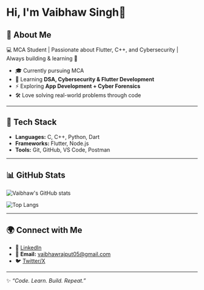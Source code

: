 # Hi, I'm Vaibhaw Singh👋  

## 🚀 About Me
💻 MCA Student | Passionate about Flutter, C++, and Cybersecurity | Always building & learning 🚀  

- 🎓 Currently pursuing MCA  
- 🌱 Learning **DSA, Cybersecurity & Flutter Development**  
- ⚡ Exploring **App Development + Cyber Forensics**  
- 🛠️ Love solving real-world problems through code  

---

## 🔧 Tech Stack
- **Languages:** C, C++, Python, Dart  
- **Frameworks:** Flutter, Node.js  
- **Tools:** Git, GitHub, VS Code, Postman  

---

## 📊 GitHub Stats
![Vaibhaw's GitHub stats](https://github-readme-stats.vercel.app/api?username=Vaibhaw2003&show_icons=true&theme=radical)  

![Top Langs](https://github-readme-stats.vercel.app/api/top-langs/?username=Vaibhaw2003&layout=compact&theme=radical)  

---

## 🌍 Connect with Me
- 💼 [LinkedIn](www.linkedin.com/in/05vaibhaw-singh)  
- 📧 **Email:** vaibhawrajput05@gmail.com  
- 🐦 [Twitter/X](https://x.com/your-link)  

---
✨ _“Code. Learn. Build. Repeat.”_  
